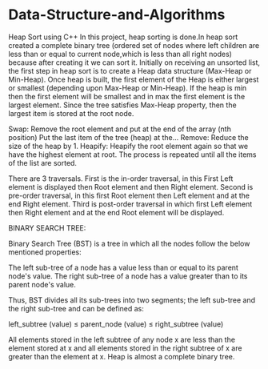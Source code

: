 # Data-Structure-and-Algorithms
Heap Sort using C++
In this project, heap sorting is done.In heap sort created a complete binary tree (ordered set of nodes where left children are less than or equal to current node,which is less than all right nodes) because after creating it we can sort it. Initially on receiving an unsorted list, the first step in heap sort is 
to create a Heap data structure (Max-Heap or Min-Heap). Once heap is built, the first element of the Heap is either largest or smallest (depending upon Max-Heap 
or Min-Heap). If the heap is min then the first element will be smallest and in max the first element is the largest element. Since the tree satisfies Max-Heap 
property, then the largest item is stored at the root node. 

Swap: Remove the root element and put at the end of the array (nth position) Put the last item of the tree (heap) at the...
Remove: Reduce the size of the heap by 1.
Heapify: Heapify the root element again so that we have the highest element at root. The process is repeated until all the items of the list are sorted.

There are 3 traversals. First is the in-order traversal, in this First Left element is displayed then Root element and then Right element. Second is pre-order 
traversal, in this first Root element then Left element and at the end Right element. Third is post-order traversal in which first Left element then Right element
and at the end Root element will be displayed.

BINARY SEARCH TREE:

Binary Search Tree (BST) is a tree in which all the nodes follow the below mentioned properties:

The left sub-tree of a node has a value less than or equal to its parent node's value.
The right sub-tree of a node has a value greater than to its parent node's value.

Thus, BST divides all its sub-trees into two segments; the left sub-tree and the right sub-tree and can be defined as:

left_subtree (value) ≤   parent_node (value) ≤ right_subtree (value) 

All elements stored in the left subtree of any node x are less than the element stored at x and all elements stored in the right subtree of x are greater than the 
element at x. Heap is almost a complete binary tree.
